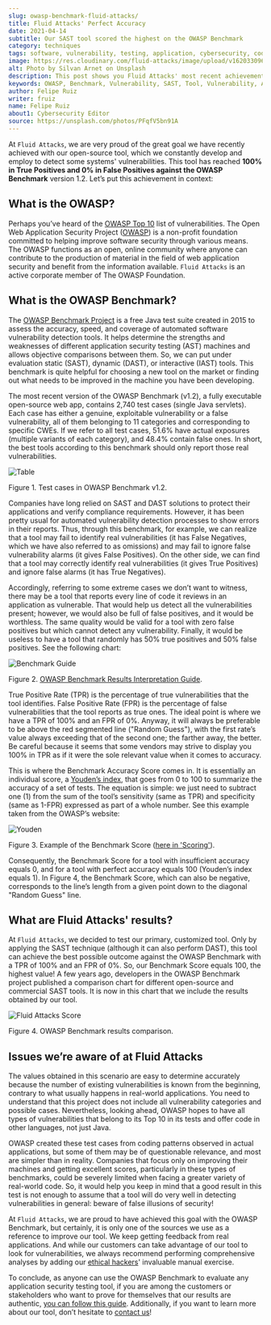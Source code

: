 ```yaml
---
slug: owasp-benchmark-fluid-attacks/
title: Fluid Attacks' Perfect Accuracy
date: 2021-04-14
subtitle: Our SAST tool scored the highest on the OWASP Benchmark
category: techniques
tags: software, vulnerability, testing, application, cybersecurity, code
image: https://res.cloudinary.com/fluid-attacks/image/upload/v1620330969/blog/owasp-benchmark-fluid-attacks/cover_lm2zfy.webp
alt: Photo by Silvan Arnet on Unsplash
description: This post shows you Fluid Attacks' most recent achievement with its SAST tool, which reached a perfect accuracy score running the OWASP Benchmark Project code.
keywords: OWASP, Benchmark, Vulnerability, SAST, Tool, Vulnerability, Accuracy, Ethical Hacking, Pentesting
author: Felipe Ruiz
writer: fruiz
name: Felipe Ruiz
about1: Cybersecurity Editor
source: https://unsplash.com/photos/PFqfV5bn91A
---
```


At `Fluid Attacks`, we are very proud of the great goal we have recently
achieved with our open-source tool, which we constantly develop and
employ to detect some systems' vulnerabilities. This tool has reached
**100% in True Positives and 0% in False Positives against the OWASP
Benchmark** version 1.2. Let’s put this achievement in context:

## What is the OWASP?

Perhaps you’ve heard of the [OWASP
Top 10](https://owasp.org/www-project-top-ten/) list of vulnerabilities.
The Open Web Application Security Project ([OWASP](https://owasp.org/))
is a non-profit foundation committed to helping improve software
security through various means. The OWASP functions as an open, online
community where anyone can contribute to the production of material in
the field of web application security and benefit from the information
available. `Fluid Attacks` is an active corporate member of The OWASP
Foundation.

## What is the OWASP Benchmark?

The [OWASP Benchmark Project](https://owasp.org/www-project-benchmark/#)
is a free Java test suite created in 2015 to assess the accuracy, speed,
and coverage of automated software vulnerability detection tools. It
helps determine the strengths and weaknesses of different application
security testing (AST) machines and allows objective comparisons between
them. So, we can put under evaluation static (SAST), dynamic (DAST), or
interactive (IAST) tools. This benchmark is quite helpful for choosing a
new tool on the market or finding out what needs to be improved in the
machine you have been developing.

The most recent version of the OWASP Benchmark (v1.2), a fully
executable open-source web app, contains 2,740 test cases (single Java
servlets). Each case has either a genuine, exploitable vulnerability or
a false vulnerability, all of them belonging to 11 categories and
corresponding to specific CWEs. If we refer to all test cases, 51.6%
have actual exposures (multiple variants of each category), and 48.4%
contain false ones. In short, the best tools according to this benchmark
should only report those real vulnerabilities.

<div class="imgblock">

![Table](https://res.cloudinary.com/fluid-attacks/image/upload/v1620330968/blog/owasp-benchmark-fluid-attacks/table_s2r0gl.webp)

<div class="title">

Figure 1. Test cases in OWASP Benchmark v1.2.

</div>

</div>

Companies have long relied on SAST and DAST solutions to protect their
applications and verify compliance requirements. However, it has been
pretty usual for automated vulnerability detection processes to show
errors in their reports. Thus, through this benchmark, for example, we
can realize that a tool may fail to identify real vulnerabilities (it
has False Negatives, which we have also referred to as omissions) and
may fail to ignore false vulnerability alarms (it gives False
Positives). On the other side, we can find that a tool may correctly
identify real vulnerabilities (it gives True Positives) and ignore false
alarms (it has True Negatives).

Accordingly, referring to some extreme cases we don’t want to witness,
there may be a tool that reports every line of code it reviews in an
application as vulnerable. That would help us detect all the
vulnerabilities present; however, we would also be full of false
positives, and it would be worthless. The same quality would be valid
for a tool with zero false positives but which cannot detect any
vulnerability. Finally, it would be useless to have a tool that randomly
has 50% true positives and 50% false positives. See the following chart:

<div class="imgblock">

![Benchmark Guide](https://res.cloudinary.com/fluid-attacks/image/upload/v1620330968/blog/owasp-benchmark-fluid-attacks/benchguide_vaeam7.webp)

<div class="title">

Figure 2. [OWASP Benchmark Results Interpretation
Guide](https://raw.githubusercontent.com/OWASP-Benchmark/BenchmarkJava/8df16196378048c54f68cd3a77531e9741a0c7ae/scorecard/content/benchmark_guide.png).

</div>

</div>

True Positive Rate (TPR) is the percentage of true vulnerabilities that
the tool identifies. False Positive Rate (FPR) is the percentage of
false vulnerabilities that the tool reports as true ones. The ideal
point is where we have a TPR of 100% and an FPR of 0%. Anyway, it will
always be preferable to be above the red segmented line ("Random
Guess"), with the first rate’s value always exceeding that of the second
one; the farther away, the better. Be careful because it seems that some
vendors may strive to display you 100% in TPR as if it were the sole
relevant value when it comes to accuracy.

This is where the Benchmark Accuracy Score comes in. It is essentially
an individual score, a [Youden’s
index](https://en.wikipedia.org/wiki/Youden%27s_J_statistic), that goes
from 0 to 100 to summarize the accuracy of a set of tests. The equation
is simple: we just need to subtract one (1) from the sum of the tool’s
sensitivity (same as TPR) and specificity (same as 1-FPR) expressed as
part of a whole number. See this example taken from the OWASP’s website:

<div class="imgblock">

![Youden](https://res.cloudinary.com/fluid-attacks/image/upload/v1620330967/blog/owasp-benchmark-fluid-attacks/youden_pwhumo.webp)

<div class="title">

Figure 3. Example of the Benchmark Score ([here in
'Scoring'](https://owasp.org/www-project-benchmark/#)).

</div>

</div>

Consequently, the Benchmark Score for a tool with insufficient accuracy
equals 0, and for a tool with perfect accuracy equals 100 (Youden’s
index equals 1). In Figure 4, the Benchmark Score, which can also be
negative, corresponds to the line’s length from a given point down to
the diagonal "Random Guess" line.

## What are Fluid Attacks' results?

At `Fluid Attacks`, we decided to test our primary, customized tool.
Only by applying the SAST technique (although it can also perform DAST),
this tool can achieve the best possible outcome against the OWASP
Benchmark with a TPR of 100% and an FPR of 0%. So, our Benchmark Score
equals 100, the highest value\! A few years ago, developers in the OWASP
Benchmark project published a comparison chart for different open-source
and commercial SAST tools.
It is now in this chart that we include the results obtained by our tool.

<div class="imgblock">

![Fluid Attacks Score](https://res.cloudinary.com/fluid-attacks/image/upload/v1620330967/blog/owasp-benchmark-fluid-attacks/fluidscore_bfripf.webp)

<div class="title">

Figure 4. OWASP Benchmark results comparison.

</div>

</div>

## Issues we’re aware of at Fluid Attacks

The values obtained in this scenario are easy to determine accurately
because the number of existing vulnerabilities is known from the
beginning, contrary to what usually happens in real-world applications.
You need to understand that this project does not include all
vulnerability categories and possible cases. Nevertheless, looking
ahead, OWASP hopes to have all types of vulnerabilities that belong to
its Top 10 in its tests and offer code in other languages, not just
Java.

OWASP created these test cases from coding patterns observed in actual
applications, but some of them may be of questionable relevance, and
most are simpler than in reality. Companies that focus only on improving
their machines and getting excellent scores, particularly in these types
of benchmarks, could be severely limited when facing a greater variety
of real-world code. So, it would help you keep in mind that a good
result in this test is not enough to assume that a tool will do very
well in detecting vulnerabilities in general: beware of false illusions
of security\!

At `Fluid Attacks`, we are proud to have achieved this goal with the
OWASP Benchmark, but certainly, it is only one of the sources we use as
a reference to improve our tool. We keep getting feedback from real
applications. And while our customers can take advantage of our tool to
look for vulnerabilities, we always recommend performing comprehensive
analyses by adding our [ethical
hackers](../../solutions/ethical-hacking/)' invaluable manual exercise.

To conclude, as anyone can use the OWASP Benchmark to evaluate any
application security testing tool, if you are among the customers or
stakeholders who want to prove for themselves that our results are
authentic, [you can follow this
guide](https://docs.fluidattacks.com/machine/scanner/reproducibility).
Additionally, if you want to learn more about our tool, don’t hesitate
to [contact us](../../contact-us/)\!
